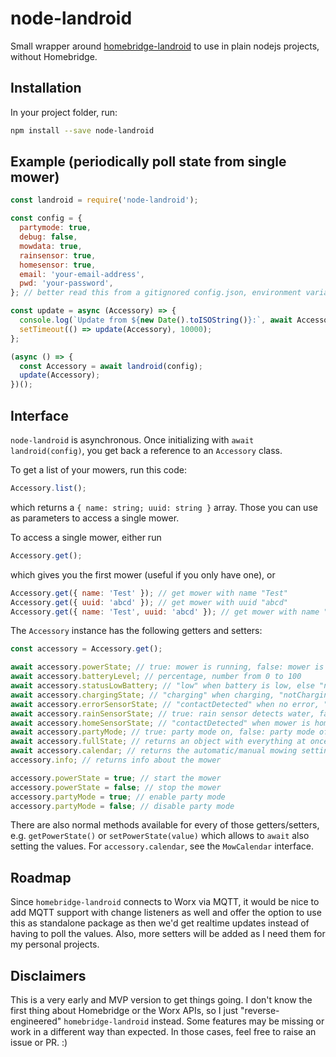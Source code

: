 # node-landroid

Small wrapper around [homebridge-landroid](https://github.com/normen/homebridge-landroid) to use in plain nodejs projects, without Homebridge.

## Installation

In your project folder, run:

```sh
npm install --save node-landroid
```

## Example (periodically poll state from single mower)

```js
const landroid = require('node-landroid');

const config = {
  partymode: true,
  debug: false,
  mowdata: true,
  rainsensor: true,
  homesensor: true,
  email: 'your-email-address',
  pwd: 'your-password',
}; // better read this from a gitignored config.json, environment variables or .env file!

const update = async (Accessory) => {
  console.log(`Update from ${new Date().toISOString()}:`, await Accessory.get().fullState, '\n');
  setTimeout(() => update(Accessory), 10000);
};

(async () => {
  const Accessory = await landroid(config);
  update(Accessory);
})();
```

## Interface

`node-landroid` is asynchronous. Once initializing with `await landroid(config)`, you get back a reference to an `Accessory` class.

To get a list of your mowers, run this code:

```js
Accessory.list();
```

which returns a `{ name: string; uuid: string }` array. Those you can use as parameters to access a single mower.

To access a single mower, either run

```js
Accessory.get();
```

which gives you the first mower (useful if you only have one), or

```js
Accessory.get({ name: 'Test' }); // get mower with name "Test"
Accessory.get({ uuid: 'abcd' }); // get mower with uuid "abcd"
Accessory.get({ name: 'Test', uuid: 'abcd' }); // get mower with name "Test" AND uuid "abcd"
```

The `Accessory` instance has the following getters and setters:

```js
const accessory = Accessory.get();

await accessory.powerState; // true: mower is running, false: mower is returning home or idle
await accessory.batteryLevel; // percentage, number from 0 to 100
await accessory.statusLowBattery; // "low" when battery is low, else "normal"
await accessory.chargingState; // "charging" when charging, "notCharging" when not
await accessory.errorSensorState; // "contactDetected" when no error, "contactNotDetected" when wire not found
await accessory.rainSensorState; // true: rain sensor detects water, false: no water
await accessory.homeSensorState; // "contactDetected" when mower is home, "contactNotDetected" when mower is not home
await accessory.partyMode; // true: party mode on, false: party mode off
await accessory.fullState; // returns an object with everything at once and the string states are converted to boolean
await accessory.calendar; // returns the automatic/manual mowing settings/schedule
accessory.info; // returns info about the mower

accessory.powerState = true; // start the mower
accessory.powerState = false; // stop the mower
accessory.partyMode = true; // enable party mode
accessory.partyMode = false; // disable party mode
```

There are also normal methods available for every of those getters/setters, e.g. `getPowerState()` or `setPowerState(value)` which allows to `await` also setting the values.
For `accessory.calendar`, see the `MowCalendar` interface.

## Roadmap

Since `homebridge-landroid` connects to Worx via MQTT, it would be nice to add MQTT support with change listeners as well and offer the option to use this as standalone package as then we'd get realtime updates instead of having to poll the values. Also, more setters will be added as I need them for my personal projects.

## Disclaimers

This is a very early and MVP version to get things going. I don't know the first thing about Homebridge or the Worx APIs, so I just "reverse-engineered" `homebridge-landroid` instead. Some features may be missing or work in a different way than expected. In those cases, feel free to raise an issue or PR. :)
